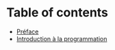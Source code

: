 # Table of contents

* [Préface](README.md)
* [Introduction à la programmation](introduction-a-la-programmation.md)

